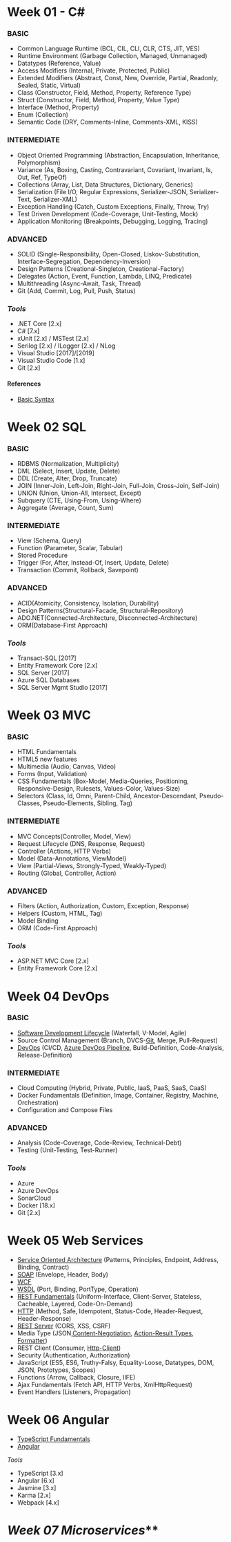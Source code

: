 # Week 01 - C#
### BASIC
- Common Language Runtime
(BCL, CIL, CLI, CLR, CTS, JIT, VES)
- Runtime Environment
(Garbage Collection, Managed, Unmanaged)
- Datatypes
(Reference, Value)
- Access Modifiers
(Internal, Private, Protected, Public)
- Extended Modifiers
(Abstract, Const, New, Override, Partial, Readonly, Sealed, Static, Virtual)
- Class
(Constructor, Field, Method, Property, Reference Type)
- Struct
(Constructor, Field, Method, Property, Value Type)
- Interface
(Method, Property)
- Enum
(Collection)
- Semantic Code
(DRY, Comments-Inline, Comments-XML, KISS)

### INTERMEDIATE
- Object Oriented Programming
(Abstraction, Encapsulation, Inheritance, Polymorphism)
- Variance
(As, Boxing, Casting, Contravariant, Covariant, Invariant, Is, Out, Ref, TypeOf)
- Collections
(Array, List, Data Structures, Dictionary, Generics)
- Serialization
(File I/O, Regular Expressions, Serializer-JSON, Serializer-Text, Serializer-XML)
- Exception Handling
(Catch, Custom Exceptions, Finally, Throw, Try)
- Test Driven Development
(Code-Coverage, Unit-Testing, Mock)
- Application Monitoring
(Breakpoints, Debugging, Logging, Tracing)

### ADVANCED
- SOLID
(Single-Responsibility, Open-Closed, Liskov-Substitution, Interface-Segregation, Dependency-Inversion)
- Design Patterns
(Creational-Singleton, Creational-Factory)
- Delegates
(Action, Event, Function, Lambda, LINQ, Predicate)
- Multithreading
(Async-Await, Task, Thread)
- Git
(Add, Commit, Log, Pull, Push, Status)

### _Tools_
- .NET Core [2.x]
- C# [7.x]
- xUnit [2.x] / MSTest [2.x]
- Serilog [2.x] / ILogger [2.x] / NLog
- Visual Studio [2017]/[2019]
- Visual Studio Code [1.x]
- Git [2.x]

#### References
- [Basic Syntax](https://docs.microsoft.com/en-in/dotnet/csharp/language-reference/language-specification/introduction)

# Week 02 SQL
### BASIC
- RDBMS (Normalization, Multiplicity)
- DML (Select, Insert, Update, Delete)
- DDL (Create, Alter, Drop, Truncate)
- JOIN (Inner-Join, Left-Join, Right-Join, Full-Join, Cross-Join, Self-Join)
- UNION (Union, Union-All, Intersect, Except)
- Subquery (CTE, Using-From, Using-Where)
- Aggregate (Average, Count, Sum)

### INTERMEDIATE
- View (Schema, Query)
- Function (Parameter, Scalar, Tabular)
- Stored Procedure 
- Trigger (For, After, Instead-Of, Insert, Update, Delete)
- Transaction (Commit, Rollback, Savepoint)

### ADVANCED
- ACID(Atomicity, Consistency, Isolation, Durability)
- Design Patterns(Structural-Facade, Structural-Repository)
- ADO.NET(Connected-Architecture, Disconnected-Architecture)
- ORM(Database-First Approach)

### _Tools_
- Transact-SQL [2017]
- Entity Framework Core [2.x]
- SQL Server [2017]
- Azure SQL Databases
- SQL Server Mgmt Studio [2017]

# Week 03 MVC
### BASIC
- HTML Fundamentals
- HTML5 new features
- Multimedia (Audio, Canvas, Video)
- Forms (Input, Validation)
- CSS Fundamentals (Box-Model, Media-Queries, Positioning, Responsive-Design, Rulesets, Values-Color, Values-Size)
- Selectors (Class, Id, Omni, Parent-Child, Ancestor-Descendant, Pseudo-Classes, Pseudo-Elements, Sibling, Tag)

### INTERMEDIATE
- MVC Concepts(Controller, Model, View)
- Request Lifecycle (DNS, Response, Request)
- Controller (Actions, HTTP Verbs)
- Model (Data-Annotations, ViewModel)
- View (Partial-Views, Strongly-Typed, Weakly-Typed)
- Routing (Global, Controller, Action)

### ADVANCED
- Filters (Action, Authorization, Custom, Exception, Response)
- Helpers (Custom, HTML, Tag)
- Model Binding
- ORM (Code-First Approach)

### _Tools_
- ASP.NET MVC Core [2.x]
- Entity Framework Core [2.x]

# Week 04 DevOps
### BASIC
- [Software Development Lifecycle](https://www.tutorialspoint.com/sdlc/)
(Waterfall, V-Model, Agile)
- Source Control Management 
(Branch, DVCS-[Git](https://www.atlassian.com/git/tutorials/what-is-version-control), Merge, Pull-Request)
- [DevOps](https://docs.microsoft.com/en-us/azure/devops/learn/what-is-devops)
(CI/CD, [Azure DevOps Pipeline](https://docs.microsoft.com/en-us/azure/devops/pipelines/languages/dotnet-core?view=azure-devops), Build-Definition, Code-Analysis, Release-Definition)

### INTERMEDIATE
- Cloud Computing
(Hybrid, Private, Public, IaaS, PaaS, SaaS, CaaS)
- Docker Fundamentals
(Definition, Image, Container, Registry, Machine, Orchestration)
- Configuration and Compose Files

### ADVANCED
- Analysis
(Code-Coverage, Code-Review, Technical-Debt)
- Testing
(Unit-Testing, Test-Runner)
### _Tools_
- Azure
- Azure DevOps
- SonarCloud
- Docker [18.x]
- Git [2.x]

# Week 05 Web Services
  - [Service Oriented Architecture](https://www.guru99.com/soa-principles.html)
    (Patterns, Principles, Endpoint, Address, Binding, Contract)
  - [SOAP](https://www.tutorialspoint.com/soap/what_is_soap.htm)
    (Envelope, Header, Body)
  - [WCF](https://docs.microsoft.com/en-us/dotnet/framework/wcf/fundamental-concepts)
  - [WSDL](https://www.tutorialspoint.com/wsdl/wsdl_introduction.htm)
    (Port, Binding, PortType, Operation)
  - [REST Fundamentals](https://restfulapi.net/rest-architectural-constraints/)
    (Uniform-Interface, Client-Server, Stateless, Cacheable, Layered, Code-On-Demand)
  - [HTTP](https://developer.mozilla.org/en-US/docs/Web/HTTP)
    (Method, Safe, Idempotent, Status-Code, Header-Request, Header-Response)
  - [REST Server](https://docs.microsoft.com/en-us/aspnet/core/web-api/?view=aspnetcore-2.2)
    (CORS, XSS, CSRF)
  - Media Type
    (JSON,[Content-Negotiation](https://docs.microsoft.com/en-us/aspnet/core/web-api/advanced/formatting?view=aspnetcore-2.2), [Action-Result Types](https://docs.microsoft.com/en-us/aspnet/core/web-api/action-return-types?view=aspnetcore-2.2), [Formatter](https://docs.microsoft.com/en-us/aspnet/core/web-api/advanced/custom-formatters?view=aspnetcore-2.2))
  - REST Client
    (Consumer, [Http-Client](https://docs.microsoft.com/en-us/dotnet/csharp/tutorials/console-webapiclient))
  - Security
    (Authentication, Authorization)
  - JavaScript
    (ES5, ES6, Truthy-Falsy, Equality-Loose, Datatypes, DOM, JSON, Prototypes, Scopes)
  - Functions
    (Arrow, Callback, Closure, IIFE)
  - Ajax Fundamentals
    (Fetch API, HTTP Verbs, XmlHttpRequest)
  - Event Handlers
    (Listeners, Propagation)

# Week 06 Angular
- [TypeScript Fundamentals](https://www.typescriptlang.org/docs/handbook/basic-types.html)
- [Angular](https://angular.io/docs)

_Tools_
- TypeScript [3.x]
- Angular [6.x]
- Jasmine [3.x]
- Karma [2.x]
- Webpack [4.x]


# _Week 07 Microservices_** 
